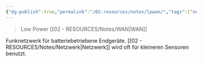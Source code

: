 ```yaml
---
{"dg-publish":true,"permalink":"/02-resources/notes/lpwan/","tags":["netzwerk"],"noteIcon":"","updated":"2025-09-05T10:12:30.536+02:00"}
---
```


> Low Power [[02 - RESOURCES/Notes/WAN\|WAN]]

Funknetzwerk für batteriebetriebene Endgeräte. [[02 - RESOURCES/Notes/Netzwerk\|Netzwerk]] wird oft für kleineren Sensoren benutzt.